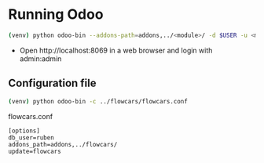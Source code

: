 # Running Odoo

```bash
(venv) python odoo-bin --addons-path=addons,../<module>/ -d $USER -u <module>
```

- Open http://localhost:8069 in a web browser and login with admin:admin

## Configuration file

```bash
(venv) python odoo-bin -c ../flowcars/flowcars.conf
```

flowcars.conf
```
[options]
db_user=ruben
addons_path=addons,../flowcars/
update=flowcars
```
